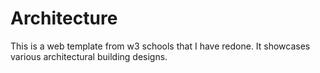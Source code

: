# Architecture
This is a web template from w3 schools that I have redone. It showcases various architectural building designs.
